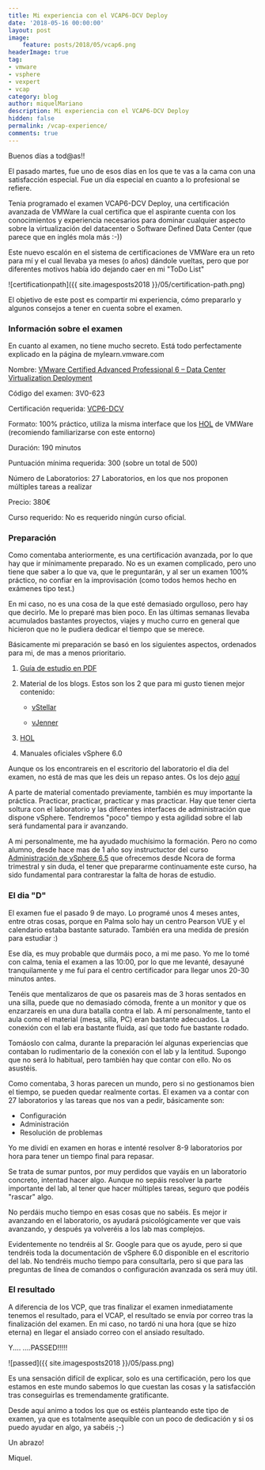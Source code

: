 ```yaml
---
title: Mi experiencia con el VCAP6-DCV Deploy
date: '2018-05-16 00:00:00'
layout: post
image: 
	feature: posts/2018/05/vcap6.png
headerImage: true
tag:
- vmware
- vsphere
- vexpert
- vcap
category: blog
author: miquelMariano
description: Mi experiencia con el VCAP6-DCV Deploy
hidden: false
permalink: /vcap-experience/
comments: true
---
```


Buenos días a tod@as!!

El pasado martes, fue uno de esos días en los que te vas a la cama con una satisfacción especial. Fue un día especial en cuanto a lo profesional se refiere.

Tenia programado el examen VCAP6-DCV Deploy, una certificación avanzada de VMWare la cual certifica que el aspirante cuenta con los conocimientos y experiencia necesarios para dominar cualquier aspecto sobre la virtualización del datacenter o Software Defined Data Center (que parece que en inglés mola más :-))

Este nuevo escalón en el sistema de certificaciones de VMWare era un reto para mí y el cual llevaba ya meses (o años) dándole vueltas, pero que por diferentes motivos había ido dejando caer en mi "ToDo List"

![certificationpath]({{ site.imagesposts2018 }}/05/certification-path.png)

El objetivo de este post es compartir mi experiencia, cómo prepararlo y algunos consejos a tener en cuenta sobre el examen.

### Información sobre el examen

En cuanto al examen, no tiene mucho secreto. Está todo perfectamente explicado en la página de mylearn.vmware.com 

Nombre: [VMware Certified Advanced Professional 6 – Data Center Virtualization Deployment](https://www.vmware.com/education-services/certification/vcap6-dcv-deploy-exam.html)

Código del examen: 3V0-623

Certificación requerida: [VCP6-DCV](https://www.vmware.com/education-services/certification/vcp6-dcv-exam.html)

Formato: 100% práctico, utiliza la misma interface que los [HOL](http://labs.hol.vmware.com/HOL/catalogs/catalog/681) de VMWare (recomiendo familiarizarse con este entorno)

Duración: 190 minutos

Puntuación mínima requerida: 300 (sobre un total de 500)

Número de Laboratorios: 27 Laboratorios, en los que nos proponen múltiples tareas a realizar

Precio: 380€

Curso requerido: No es requerido ningún curso oficial.

### Preparación

Como comentaba anteriormente, es una certificación avanzada, por lo que hay que ir mínimamente preparado. No es un examen complicado, pero uno tiene que saber a lo que va, que le preguntarán, y al ser un examen 100% práctico, no confiar en la improvisación (como todos hemos hecho en exámenes tipo test.)

En mi caso, no es una cosa de la que esté demasiado orgulloso, pero hay que decirlo. Me lo preparé mas bien poco. En las últimas semanas llevaba acumulados bastantes proyectos, viajes y mucho curro en general que hicieron que no le pudiera dedicar el tiempo que se merece.

Básicamente mi preparación se basó en los siguientes aspectos, ordenados para mi, de mas a menos prioritario.

1. [Guía de estudio en PDF](https://miquelmariano.github.io/assets/VCAP6-DCV-Deployment-Study-Guide.pdf)

2. Material de los blogs. Estos son los 2 que para mi gusto tienen mejor contenido:

   - [vStellar](http://www.vstellar.com/2017/12/29/vcap6-dcv-deploy-study-guide/)

   - [vJenner](http://www.vjenner.com/vcap6-dcv-deployment-study-guide/)

3. [HOL](http://labs.hol.vmware.com/HOL/catalogs/catalog/681)

4. Manuales oficiales vSphere 6.0

Aunque os los encontrareis en el escritorio del laboratorio el dia del examen, no está de mas que les deis un repaso antes. Os los dejo [aquí](https://miquelmariano.github.io/assets/vsphere-documentation-60.zip)

A parte de material comentado previamente, también es muy importante la práctica. Practicar, practicar, practicar y mas practicar. Hay que tener cierta soltura con el laboratorio y las diferentes interfaces de administración que dispone vSphere. Tendremos "poco" tiempo y esta agilidad sobre el lab será fundamental para ir avanzando.

A mi personalmente, me ha ayudado muchísimo la formación. Pero no como alumno, desde hace mas de 1 año soy instructuctor del curso [Administración de vSphere 6.5](https://www.ncora.com/formacion/administracion-de-vsphere/administracion-vsphere-65-training-pack/) que ofrecemos desde Ncora de forma trimestral y sin duda, el tener que prepararme continuamente este curso, ha sido fundamental para contrarestar la falta de horas de estudio.

### El dia "D"

El examen fue el pasado 9 de mayo. Lo programé unos 4 meses antes, entre otras cosas, porque en Palma solo hay un centro Pearson VUE y el calendario estaba bastante saturado. También era una medida de presión para estudiar :)

Ese día, es muy probable que durmáis poco, a mi me paso. Yo me lo tomé con calma, tenia el examen a las 10:00, por lo que me levanté, desayuné tranquilamente y me fuí para el centro certificador para llegar unos 20-30 minutos antes.

Tenéis que mentalizaros de que os pasareis mas de 3 horas sentados en una silla, puede que no demasiado cómoda, frente a un monitor y que os enzarzareis en una dura batalla contra el lab. A mí personalmente, tanto el aula como el material (mesa, silla, PC) eran bastante adecuados. La conexión con el lab era bastante fluida, así que todo fue bastante rodado.

Tomáoslo con calma, durante la preparación leí algunas experiencias que contaban lo rudimentario de la conexión con el lab y la lentitud. Supongo que no será lo habitual, pero también hay que contar con ello. No os asustéis.

Como comentaba, 3 horas parecen un mundo, pero si no gestionamos bien el tiempo, se pueden quedar realmente cortas. El examen va a contar con 27 laboratorios y las tareas que nos van a pedir, básicamente son:

* Configuración
* Administración
* Resolución de problemas

Yo me dividí en examen en horas e intenté resolver 8-9 laboratorios por hora para tener un tiempo final para repasar.

Se trata de sumar puntos, por muy perdidos que vayáis en un laboratorio concreto, intentad hacer algo. Aunque no sepáis resolver la parte importante del lab, al tener que hacer múltiples tareas, seguro que podéis "rascar" algo.

No perdáis mucho tiempo en esas cosas que no sabéis. Es mejor ir avanzando en el laboratorio, os ayudará psicológicamente ver que vais avanzando, y después ya volveréis a los lab mas complejos.

Evidentemente no tendréis al Sr. Google para que os ayude, pero si que tendréis toda la documentación de vSphere 6.0 disponible en el escritorio del lab. No tendréis mucho tiempo para consultarla, pero si que para las preguntas de línea de comandos o configuración avanzada os será muy útil.

### El resultado

A diferencia de los VCP, que tras finalizar el examen inmediatamente tenemos el resultado, para el VCAP, el resultado se envía por correo tras la finalización del examen.
En mi caso, no tardó ni una hora (que se hizo eterna) en llegar el ansiado correo con el ansiado resultado.

Y.... ....PASSED!!!!!

![passed]({{ site.imagesposts2018 }}/05/pass.png)

Es una sensación difícil de explicar, solo es una certificación, pero los que estamos en este mundo sabemos lo que cuestan las cosas y la satisfacción tras conseguirlas es tremendamente gratificante.

Desde aquí animo a todos los que os estéis planteando este tipo de examen, ya que es totalmente asequible con un poco de dedicación y si os puedo ayudar en algo, ya sabéis ;-)


Un abrazo!

Miquel.


